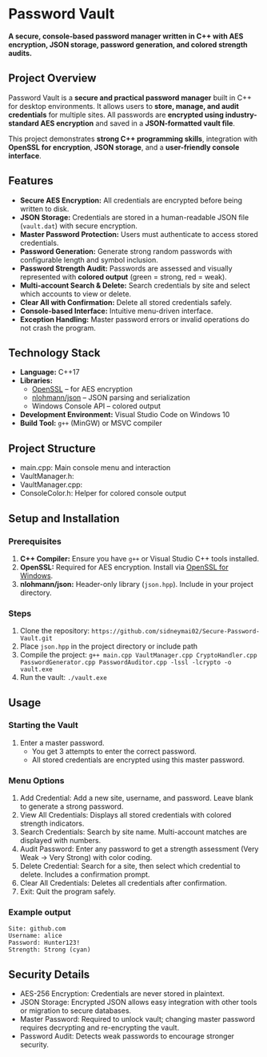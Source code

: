 # Password Vault

**A secure, console-based password manager written in C++ with AES encryption, JSON storage, password generation, and colored strength audits.**  

## Project Overview

Password Vault is a **secure and practical password manager** built in C++ for desktop environments. It allows users to **store, manage, and audit credentials** for multiple sites. All passwords are **encrypted using industry-standard AES encryption** and saved in a **JSON-formatted vault file**.  

This project demonstrates **strong C++ programming skills**, integration with **OpenSSL for encryption**, **JSON storage**, and a **user-friendly console interface**.


## Features

- **Secure AES Encryption:** All credentials are encrypted before being written to disk.  
- **JSON Storage:** Credentials are stored in a human-readable JSON file (`vault.dat`) with secure encryption.  
- **Master Password Protection:** Users must authenticate to access stored credentials.  
- **Password Generation:** Generate strong random passwords with configurable length and symbol inclusion.  
- **Password Strength Audit:** Passwords are assessed and visually represented with **colored output** (green = strong, red = weak).  
- **Multi-account Search & Delete:** Search credentials by site and select which accounts to view or delete.  
- **Clear All with Confirmation:** Delete all stored credentials safely.  
- **Console-based Interface:** Intuitive menu-driven interface.  
- **Exception Handling:** Master password errors or invalid operations do not crash the program.  



## Technology Stack

- **Language:** C++17  
- **Libraries:**  
  - [OpenSSL](https://www.openssl.org/) – for AES encryption  
  - [nlohmann/json](https://github.com/nlohmann/json) – JSON parsing and serialization  
  - Windows Console API – colored output  
- **Development Environment:** Visual Studio Code on Windows 10  
- **Build Tool:** `g++` (MinGW) or MSVC compiler  


## Project Structure

- main.cpp: Main console menu and interaction
- VaultManager.h:
- VaultManager.cpp:
- ConsoleColor.h: Helper for colored console output

## Setup and Installation

### Prerequisites

1. **C++ Compiler:** Ensure you have `g++` or Visual Studio C++ tools installed.  
2. **OpenSSL:** Required for AES encryption. Install via [OpenSSL for Windows](https://slproweb.com/products/Win32OpenSSL.html).  
3. **nlohmann/json:** Header-only library (`json.hpp`). Include in your project directory.  

### Steps

1. Clone the repository: ```https://github.com/sidneymai02/Secure-Password-Vault.git```
2. Place ```json.hpp``` in the project directory or include path
3. Compile the project: ```g++ main.cpp VaultManager.cpp CryptoHandler.cpp PasswordGenerator.cpp PasswordAuditor.cpp -lssl -lcrypto -o vault.exe```
4. Run the vault: ```./vault.exe```

## Usage

### Starting the Vault

1. Enter a master password.
    - You get 3 attempts to enter the correct password.
    - All stored credentials are encrypted using this master password.

### Menu Options

1. Add Credential: Add a new site, username, and password. Leave blank to generate a strong password.
2. View All Credentials: Displays all stored credentials with colored strength indicators.
3. Search Credentials: Search by site name. Multi-account matches are displayed with numbers.
4. Audit Password: Enter any password to get a strength assessment (Very Weak → Very Strong) with color coding.
5. Delete Credential: Search for a site, then select which credential to delete. Includes a confirmation prompt.
6. Clear All Credentials: Deletes all credentials after confirmation.
7. Exit: Quit the program safely.

### Example output
```
Site: github.com
Username: alice
Password: Hunter123!
Strength: Strong (cyan)
```

## Security Details
- AES-256 Encryption: Credentials are never stored in plaintext.
- JSON Storage: Encrypted JSON allows easy integration with other tools or migration to secure databases.
- Master Password: Required to unlock vault; changing master password requires decrypting and re-encrypting the vault.
- Password Audit: Detects weak passwords to encourage stronger security.
